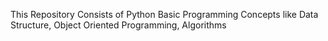 This Repository Consists of Python Basic Programming Concepts like Data Structure, Object Oriented Programming, Algorithms
